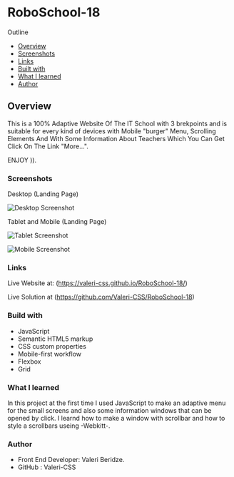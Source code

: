 # RoboSchool-18

Outline

- [Overview](#overview)
- [Screenshots](#screenshots)
- [Links](#links)
- [Built with](#built-with)
- [What I learned](#what-I-learned)
- [Author](#author)


## Overview
This is a 100% Adaptive Website Of The IT School with 3 brekpoints and is suitable for every kind of devices with Mobile "burger" Menu, Scrolling Elements And With Some Information About Teachers Which You Can Get Click On The Link "More...".  

ENJOY )).

### Screenshots

Desktop (Landing Page)

![Desktop Screenshot](https://github.com/Valeri-CSS/RoboSchool-18/assets/116646278/5c4172db-a0f2-4e78-8852-e37d12c0fe50)





Tablet and Mobile (Landing Page)

![Tablet Screenshot](https://github.com/Valeri-CSS/RoboSchool-18/assets/116646278/5c22875b-e9e5-4485-8aa4-d54cbd6dfe37)

![Mobile Screenshot](https://github.com/Valeri-CSS/RoboSchool-18/assets/116646278/c2edf4af-a644-4e48-a382-aa5a288f9f64)





### Links

Live Website at: (https://valeri-css.github.io/RoboSchool-18/)

Live Solution at (https://github.com/Valeri-CSS/RoboSchool-18)


### Build with

- JavaScript
- Semantic HTML5 markup
- CSS custom properties
- Mobile-first workflow
- Flexbox
- Grid

### What I learned

In this project at the first time I used JavaScript to make an adaptive menu for the small screens and also some information windows that can be opened by click. I learnd how to make a window with scrollbar and how to style a scrollbars useing -Webkitt-.

### Author

- Front End Developer: Valeri Beridze.
- GitHub : Valeri-CSS







